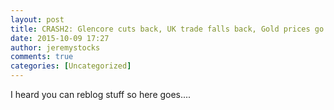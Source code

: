 ```yaml
---
layout: post
title: CRASH2: Glencore cuts back, UK trade falls back, Gold prices go up, energy demand drops off. What can it all mean?
date: 2015-10-09 17:27
author: jeremystocks
comments: true
categories: [Uncategorized]
---
```

I heard you can reblog stuff so here goes....
